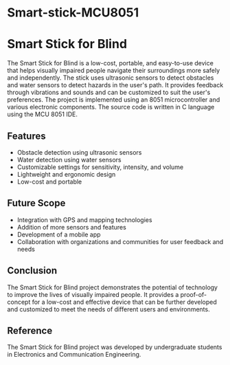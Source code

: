 # Smart-stick-MCU8051

# Smart Stick for Blind

The Smart Stick for Blind is a low-cost, portable, and easy-to-use device that helps visually impaired people navigate their surroundings more safely and independently. The stick uses ultrasonic sensors to detect obstacles and water sensors to detect hazards in the user's path. It provides feedback through vibrations and sounds and can be customized to suit the user's preferences. The project is implemented using an 8051 microcontroller and various electronic components. The source code is written in C language using the MCU 8051 IDE.

## Features

- Obstacle detection using ultrasonic sensors
- Water detection using water sensors
- Customizable settings for sensitivity, intensity, and volume
- Lightweight and ergonomic design
- Low-cost and portable

## Future Scope

- Integration with GPS and mapping technologies
- Addition of more sensors and features
- Development of a mobile app
- Collaboration with organizations and communities for user feedback and needs

## Conclusion

The Smart Stick for Blind project demonstrates the potential of technology to improve the lives of visually impaired people. It provides a proof-of-concept for a low-cost and effective device that can be further developed and customized to meet the needs of different users and environments.

## Reference

The Smart Stick for Blind project was developed by undergraduate students in Electronics and Communication Engineering.
